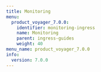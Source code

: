 ```yaml
---
title: Monitoring
menu:
  product_voyager_7.0.0:
    identifier: monitoring-ingress
    name: Monitoring
    parent: ingress-guides
    weight: 40
menu_name: product_voyager_7.0.0
info:
  version: 7.0.0
---
```



